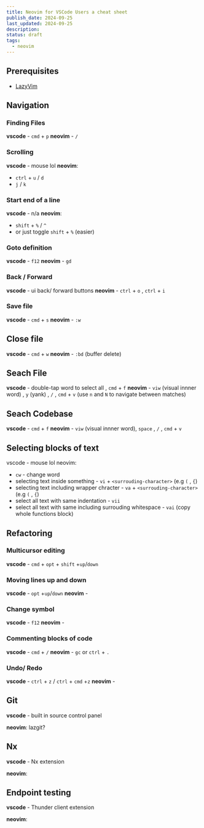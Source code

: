 ```yaml
---
title: Neovim for VSCode Users a cheat sheet
publish_date: 2024-09-25
last_updated: 2024-09-25
description: 
status: draft
tags:
  - neovim
---
```

## Prerequisites
- [LazyVim](https://www.lazyvim.org)

## Navigation 

### Finding Files
**vscode** - `cmd` + `p`
**neovim** - `/`

### Scrolling
**vscode** - mouse lol
**neovim**: 
  - `ctrl` + `u` / `d`
  - `j` / `k`

### Start end of a line
**vscode** - n/a
**neovim**: 
  - `shift` + `%` / `^`
  - or just toggle `shift` + `%` (easier)


### Goto definition
**vscode** - `f12`
**neovim** - `gd`

### Back / Forward 
**vscode** -  ui back/ forward buttons
**neovim** - `ctrl` + `o` , `ctrl` + `i` 

### Save file
**vscode** -  `cmd` + `s`
**neovim** - `:w`

## Close file
**vscode** -  `cmd` + `w`
**neovim** - `:bd` (buffer delete)

## Seach File
**vscode** -   double-tap word to select all ,   `cmd` + `f`
**neovim** -  `viw` (visual innner word) , `y` (yank) , `/` , `cmd` + `v`   (use `n` and `N` to navigate between matches)


## Seach Codebase
**vscode** -  `cmd` + `f`
**neovim** -  `viw` (visual innner word),  `space` , `/` , `cmd` + `v`


## Selecting blocks of text
vscode - mouse lol
neovim: 
- `cw` - change word
 - selecting text inside something  - `vi` + `<surrouding-character>` (e.g `(` , `{`)
 - selecting text including wrapper chracter - `va` + `<surrouding-character>` (e.g `(` , `{`)
 - select all text with same indentation - `vii`
 - select all text with same including surrouding whitespace - `vai` (copy whole functions block)
  
## Refactoring

### Multicursor editing 

**vscode** - `cmd` + `opt` + `shift` +`up`/`down`

### Moving lines up and down

**vscode** - `opt` +`up`/`down`
**neovim** - 

### Change symbol

**vscode** - `f12`
**neovim** - 

### Commenting blocks of code

**vscode** - `cmd` + `/`
**neovim** - `gc` or `ctrl` + `.`

### Undo/ Redo

**vscode** - `ctrl` + `z` / `ctrl` + `cmd` +`z`
**neovim** -
## Git

**vscode** - built in source control panel

**neovim**: lazgit?

## Nx

**vscode** - Nx extension

**neovim**: 
## Endpoint testing

**vscode** - Thunder client extension

**neovim**: 